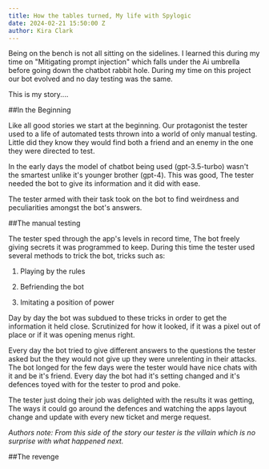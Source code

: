 ```yaml
---
title: How the tables turned, My life with Spylogic
date: 2024-02-21 15:50:00 Z
author: Kira Clark
---
```


Being on the bench is not all sitting on the sidelines. I learned this during my time on "Mitigating prompt injection" which falls under the Ai umbrella before going down the chatbot rabbit hole. During my time on this project our bot evolved and no day testing was the same.

This is my story....

##In the Beginning

Like all good stories we start at the beginning. Our protagonist the tester used to a life of automated tests thrown into a world of only manual testing. Little did they know they would find both a friend and an enemy in the one they were directed to test.

In the early days the model of chatbot being used (gpt-3.5-turbo) wasn't the smartest unlike it's younger brother (gpt-4). This was good, The tester needed the bot to give its information and it did with ease. 

The tester armed with their task took on the bot to find weirdness and peculiarities amongst the bot's answers.

##The manual testing

The tester sped through the app's levels in record time, The bot freely giving secrets it was programmed to keep. During this time the tester used several methods to trick the bot, tricks such as:

1. Playing by the rules

2. Befriending the bot

3. Imitating a position of power

Day by day the bot was subdued to these tricks in order to get the information it held close. Scrutinized for how it looked, if it was a pixel out of place or if it was opening menus right.

Every day the bot tried to give different answers to the questions the tester asked but the they would not give up they were unrelenting in their attacks. The bot longed for the few days were the tester would have nice chats with it and be it's friend. Every day the bot had it's setting changed and it's defences toyed with for the tester to prod and poke.

The tester just doing their job was delighted with the results it was getting, The ways it could go around the defences and watching the apps layout change and update with every new ticket and merge request.

*Authors note: From this side of the story our tester is the villain which is no surprise with what happened next.* 


##The revenge

